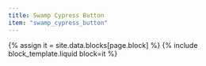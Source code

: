 ```yaml
---
title: Swamp Cypress Button
item: "swamp_cypress_button"
---
```


{% assign it = site.data.blocks[page.block] %}
{% include block_template.liquid block=it %}

